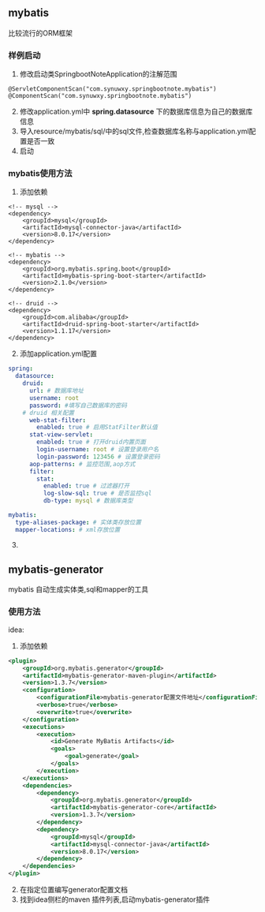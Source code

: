 ## mybatis

比较流行的ORM框架

### 样例启动

1. 修改启动类SpringbootNoteApplication的注解范围
```
@ServletComponentScan("com.synuwxy.springbootnote.mybatis")
@ComponentScan("com.synuwxy.springbootnote.mybatis")
```
2. 修改application.yml中 **spring.datasource** 下的数据库信息为自己的数据库信息
3. 导入resource/mybatis/sql/中的sql文件,检查数据库名称与application.yml配置是否一致
4. 启动

### mybatis使用方法

1. 添加依赖

```
<!-- mysql -->
<dependency>
    <groupId>mysql</groupId>
	<artifactId>mysql-connector-java</artifactId>
	<version>8.0.17</version>
</dependency>

<!-- mybatis -->
<dependency>
	<groupId>org.mybatis.spring.boot</groupId>
	<artifactId>mybatis-spring-boot-starter</artifactId>
    <version>2.1.0</version>
</dependency>

<!-- druid -->
<dependency>
	<groupId>com.alibaba</groupId>
	<artifactId>druid-spring-boot-starter</artifactId>
	<version>1.1.17</version>
</dependency>
```
2. 添加application.yml配置

```yaml
spring:
  datasource:
    druid:
      url: # 数据库地址
      username: root
      password: #填写自己数据库的密码
    # druid 相关配置
      web-stat-filter:
        enabled: true # 启用StatFilter默认值
      stat-view-servlet:
        enabled: true # 打开druid内置页面
        login-username: root # 设置登录用户名
        login-password: 123456 # 设置登录密码
      aop-patterns: # 监控范围,aop方式
      filter:
        stat:
          enabled: true # 过滤器打开
          log-slow-sql: true # 是否监控sql
          db-type: mysql # 数据库类型

mybatis:
  type-aliases-package: # 实体类存放位置
  mapper-locations: # xml存放位置
```

3. 
## mybatis-generator

mybatis 自动生成实体类,sql和mapper的工具

### 使用方法

idea:
1. 添加依赖

```xml
<plugin>
    <groupId>org.mybatis.generator</groupId>
	<artifactId>mybatis-generator-maven-plugin</artifactId>
	<version>1.3.7</version>
	<configuration>
		<configurationFile>mybatis-generator配置文件地址</configurationFile>
		<verbose>true</verbose>
		<overwrite>true</overwrite>
	</configuration>
	<executions>
		<execution>
			<id>Generate MyBatis Artifacts</id>
			<goals>
				<goal>generate</goal>
			</goals>
		</execution>
	</executions>
	<dependencies>
		<dependency>
	    	<groupId>org.mybatis.generator</groupId>
	        <artifactId>mybatis-generator-core</artifactId>
	        <version>1.3.7</version>
	    </dependency>
		<dependency>
			<groupId>mysql</groupId>
			<artifactId>mysql-connector-java</artifactId>
			<version>8.0.17</version>
		</dependency>
	</dependencies>
</plugin>
```

2. 在指定位置编写generator配置文档
3. 找到idea侧栏的maven 插件列表,启动mybatis-generator插件